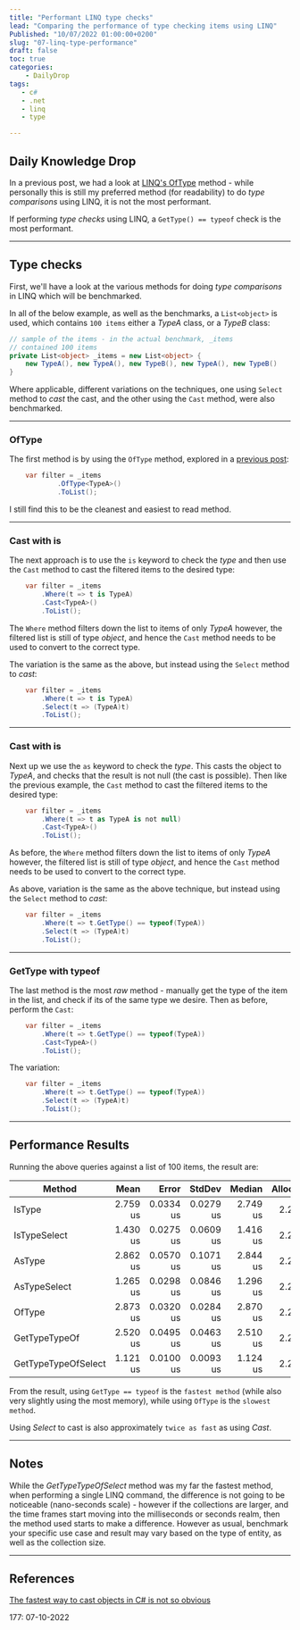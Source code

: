 ```yaml
---
title: "Performant LINQ type checks"
lead: "Comparing the performance of type checking items using LINQ"
Published: "10/07/2022 01:00:00+0200"
slug: "07-linq-type-performance"
draft: false
toc: true
categories:
    - DailyDrop
tags:
   - c#
   - .net
   - linq
   - type

---
```


## Daily Knowledge Drop

In a previous post, we had a look at [LINQ's OfType](../../08/19-linq-oftype/) method - while personally this is still my preferred method (for readability) to do _type comparisons_ using LINQ, it is not the most performant.

If performing _type checks_ using LINQ, a `GetType() == typeof` check is the most performant.

---

## Type checks

First, we'll have a look at the various methods for doing _type comparisons_ in LINQ which will be benchmarked.

In all of the below example, as well as the benchmarks, a `List<object>` is used, which contains `100 items` either a _TypeA_ class, or a _TypeB_ class:

``` csharp
// sample of the items - in the actual benchmark, _items
// contained 100 items
private List<object> _items = new List<object> {
    new TypeA(), new TypeA(), new TypeB(), new TypeA(), new TypeB()
}
```

Where applicable,  different variations on the techniques, one using `Select` method to _cast_ the cast, and the other using the `Cast` method, were also benchmarked.

---

### OfType

The first method is by using the `OfType` method, explored in a [previous post](../../08/19-linq-oftype/):

``` csharp
    var filter = _items
            .OfType<TypeA>()
            .ToList();
```

I still find this to be the cleanest and easiest to read method.

---

### Cast with is

The next approach is to use the `is` keyword to check the _type_ and then use the `Cast` method to cast the filtered items to the desired type:

``` csharp
    var filter = _items
        .Where(t => t is TypeA)
        .Cast<TypeA>()
        .ToList();
```

The `Where` method filters down the list to items of only _TypeA_ however, the filtered list is still of type _object_, and hence the `Cast` method needs to be used to convert to the correct type.

The variation is the same as the above, but instead using the `Select` method to _cast_:

``` csharp
    var filter = _items
        .Where(t => t is TypeA)
        .Select(t => (TypeA)t)
        .ToList();
```

---

### Cast with is

Next up we use the `as` keyword to check the _type_. This casts the object to _TypeA_, and checks that the result is not null (the cast is possible). Then like the previous example, the `Cast` method to cast the filtered items to the desired type:

``` csharp
    var filter = _items
        .Where(t => t as TypeA is not null)
        .Cast<TypeA>()
        .ToList();
```

As before, the `Where` method filters down the list to items of only _TypeA_ however, the filtered list is still of type _object_, and hence the `Cast` method needs to be used to convert to the correct type.

As above, variation is the same as the above technique, but instead using the `Select` method to _cast_:

``` csharp
    var filter = _items
        .Where(t => t.GetType() == typeof(TypeA))
        .Select(t => (TypeA)t)
        .ToList();
```

---

### GetType with typeof

The last method is the most _raw_ method - manually get the type of the item in the list, and check if its of the same type we desire. Then as before, perform the `Cast`:

``` csharp
    var filter = _items
        .Where(t => t.GetType() == typeof(TypeA))
        .Cast<TypeA>()
        .ToList();
```

The variation:

``` csharp
    var filter = _items
        .Where(t => t.GetType() == typeof(TypeA))
        .Select(t => (TypeA)t)
        .ToList();
```

---

## Performance Results

Running the above queries against a list of 100 items, the result are:

|              Method |     Mean |     Error |    StdDev |   Median | Allocated |
|-------------------- |---------:|----------:|----------:|---------:|----------:|
|              IsType | 2.759 us | 0.0334 us | 0.0279 us | 2.749 us |   2.27 KB |
|        IsTypeSelect | 1.430 us | 0.0275 us | 0.0609 us | 1.416 us |   2.29 KB |
|              AsType | 2.862 us | 0.0570 us | 0.1071 us | 2.844 us |   2.27 KB |
|        AsTypeSelect | 1.265 us | 0.0298 us | 0.0846 us | 1.296 us |   2.29 KB |
|              OfType | 2.873 us | 0.0320 us | 0.0284 us | 2.870 us |   2.23 KB |
|       GetTypeTypeOf | 2.520 us | 0.0495 us | 0.0463 us | 2.510 us |   2.27 KB |
| GetTypeTypeOfSelect | 1.121 us | 0.0100 us | 0.0093 us | 1.124 us |   2.29 KB |


From the result, using `GetType == typeof` is the `fastest method` (while also very slightly using the most memory), while using `OfType` is the `slowest method`.

Using _Select_ to cast is also approximately `twice as fast` as using _Cast_.

---

## Notes

While the _GetTypeTypeOfSelect_ method was my far the fastest method, when performing a single LINQ command, the difference is not going to be noticeable (nano-seconds scale) - however if the collections are larger, and the time frames start moving into the milliseconds or seconds realm, then the method used starts to make a difference. However as usual, benchmark your specific use case and result may vary based on the type of entity, as well as the collection size.

---

## References

[The fastest way to cast objects in C# is not so obvious](https://www.youtube.com/watch?v=dIu5EisoB_s)   

<?# DailyDrop ?>177: 07-10-2022<?#/ DailyDrop ?>
